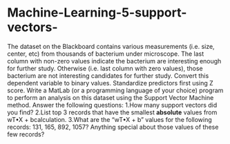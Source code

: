 # Machine-Learning-5-support-vectors-
The dataset on the Blackboard contains various measurements (i.e. size, center, etc) from thousands of bacterium under microscope. The last column with non-zero values indicate the bacterium are interesting enough for further study. Otherwise (i.e. last column with zero values), those bacterium are not interesting candidates for further study. Convert this dependent variable to binary values. Standardize predictors first using Z score. Write a MatLab (or a programming language of your choice) program to perform an analysis on this dataset using the Support Vector Machine method. Answer the following questions: 1.How many support vectors did you find? 2.List top 3 records that have the smallest **absolute** values from wT•X + bcalculation. 3.What are the “wT•X + b” values for the following records: 131, 165, 892, 1057? Anything special about those values of these few records? 
